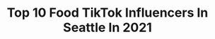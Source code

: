 ---
title: Top 10 Food TikTok Influencers In Seattle In 2021
description: >-
  Find top food TikTok influencers in Seattle in 2021. Most popular hashtags: #fyp #food #foryou #seattle.
platform: TikTok
hits: 54
text_top: Analyze the top-rated TikTok profiles on inBeat.
text_bottom: Our platform has 54 TikTok influencers like this in Seattle, United States for you to pitch.
profiles:
  - username: "phillipkopczynski"
    fullname: >-
      Phillip Kopczynski
    bio: >-
      road comic. pro bono quarantine comic. ful sketches on IG, FB, YT SPECIAL-DRYBAR
    location: "United States"
    followers: 7246
    engagement: 1393
    commentsToLikes: 0.031662
    id: ckc38adqrx2a10j23by6pg0re
    verified: false
    hashtags: "#joke, #biden, #naive, #stitch"
  - username: "rambosthanos"
    fullname: >-
      Thanos
    bio: >-
      
    location: "United States"
    followers: 28600
    engagement: 401
    commentsToLikes: 0.007635
    id: ck83zglvs0kxx0j78rtmgjztr
    verified: false
    hashtags: "#food, #zoo, #yummy, #seattle"
  - username: "s.a.r.a.h.l.e.e.e"
    fullname: >-
      Sarah Lee
    bio: >-
      Sarah Lee 18 🇰🇷WA📍 Fllw my Insta :) @s.a.r.a.h.l.e.e.e Venmo:sarahlee726
    location: "United States"
    followers: 106400
    engagement: 1093
    commentsToLikes: 0.023078
    id: ckan2l8ky0vhh0i78s2o37oik
    verified: false
    hashtags: "#relationship, #foryoupage, #fyp, #washington"
  - username: "pktxxre"
    fullname: >-
      Alex
    bio: >-
      🇰🇷🇺🇸 18 😎 150k!!! 🥺
    location: "United States"
    followers: 160300
    engagement: 1805
    commentsToLikes: 0.013505
    id: ckck37de1myxs0j239g0e9aas
    verified: false
    hashtags: "#korean, #asian, #boba, #relatable"
  - username: "parkermorgannn"
    fullname: >-
      Parker Morgan
    bio: >-
      i use instagram more^^ | 20 fighting cancer 🎗
    location: "United States"
    followers: 39200
    engagement: 581
    commentsToLikes: 0.014285
    id: ckdn3p7txdych0j23hji0baox
    verified: false
    hashtags: "#christmas, #duet, #cancer, #fyp"
  - username: "_wyattrussell_"
    fullname: >-
      wyattrussell
    bio: >-
      norf seattle
    location: "United States"
    followers: 86300
    engagement: 2224
    commentsToLikes: 0.043441
    id: ck99ans2cidkl0j78ksicr7vq
    verified: false
    hashtags: "#naruto, #lol, #4u, #fyp"
  - username: "h.a.n.a.n.a"
    fullname: >-
      h.a.n.a.n
    bio: >-
      Seattle, Washington 🌲 🚗 to 300K Business: Abdullahihanan53@gmail.com
    location: "United States"
    followers: 247500
    engagement: 2250
    commentsToLikes: 0.019662
    id: ck9shzbrvw2e90j78c7ovu8vf
    verified: false
    hashtags: "#showupshowoff, #muslim, #hijabi, #fyp"
  - username: "sayabee3"
    fullname: >-
      Saya
    bio: >-
      Saya -21- 🇺🇸🇯🇵 ハーフ Seattle/Portland I post a lot about Japan
    location: "United States"
    followers: 19600
    engagement: 1505
    commentsToLikes: 0.026880
    id: ck8kfesnrdvhm0j78fcrg31kn
    verified: false
    hashtags: "#foryou, #wasian, #love, #japan"
  - username: "ephrimvidz"
    fullname: >-
      Ephrim Kim
    bio: >-
      Seattle 📍WA, welcome to my skits (follow my Instagram ephrimvidz )
    location: "United States"
    followers: 106500
    engagement: 1975
    commentsToLikes: 0.011247
    id: ckbl26y2sz84u0j232e12s7wg
    verified: false
    hashtags: "#comedyskit, #cutegirls, #girlfriend, #foryou"
  - username: "thomasstone38"
    fullname: >-
      Thomas Stone
    bio: >-
      Seattle Single Dad Not sure how I ended up here....
    location: "United States"
    followers: 489300
    engagement: 1595
    commentsToLikes: 0.003803
    id: ck8j3udhizt270j780tuklbpx
    verified: false
    hashtags: "#art, #jello, #artlessons, #jelloflower"
---